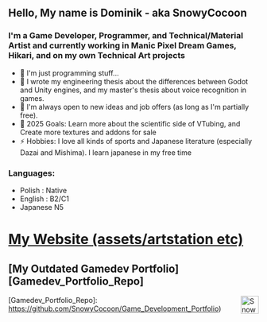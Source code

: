 ## Hello, My name is **Dominik** - aka SnowyCocoon

### I'm a **Game Developer, Programmer, and Technical/Material Artist** and currently working in Manic Pixel Dream Games, Hikari, and on my own Technical Art projects
- 🔭 I'm just programming stuff...
- 🌱 I wrote my engineering thesis about the differences between Godot and Unity engines, and my master's thesis about voice recognition in games.
- 👯 I'm always open to new ideas and job offers (as long as I'm partially free).
- 🥅 2025 Goals: Learn more about the scientific side of VTubing, and Create more textures and addons for sale
- ⚡ Hobbies: I love all kinds of sports and Japanese literature (especially Dazai and Mishima). I learn japanese in my free time

### Languages:
- Polish : Native
- English : B2/C1
- Japanese N5

# [My Website (assets/artstation etc)][website]

## [My Outdated Gamedev Portfolio][Gamedev_Portfolio_Repo]


[<img align="right" alt="SnowyCocoon | LinkedIn" width="36px" src="https://cdn.jsdelivr.net/npm/simple-icons@v3/icons/linkedin.svg" />][linkedin]


[Gamedev_Portfolio_Repo]: https://github.com/SnowyCocoon/Game_Development_Portfolio)

[website]: https://snowycocoon.com

[linkedin]: https://www.linkedin.com/in/snowycocoon/
